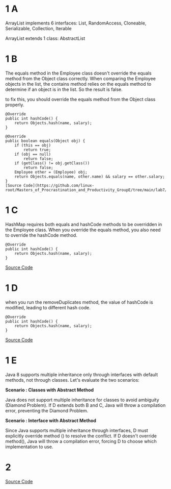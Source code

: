 # 1 A

ArrayList implements 6 interfaces:
List<E>, RandomAccess, Cloneable, Serializable, Collection, Iterable

ArrayList extends 1 class:
AbstractList

# 1 B

The equals method in the Employee class doesn't override the equals method
from the Object class correctly. When comparing the Employee objects in the list,
the contains method relies on the equals method to determine if an object is in
the list. So the result is false.

to fix this, you should override the equals method from the Object class properly.

	@Override
	public int hashCode() {
		return Objects.hash(name, salary);
	}

	@Override
	public boolean equals(Object obj) {
		if (this == obj)
			return true;
		if (obj == null)
			return false;
		if (getClass() != obj.getClass())
			return false;
		Employee other = (Employee) obj;
		return Objects.equals(name, other.name) && salary == other.salary;
	}
	[Source Code](https://github.com/linux-root/Masters_of_Procrastination_and_Productivity_GroupE/tree/main/lab7/prob1/partB)
	
# 1 C

HashMap requires both equals and hashCode methods to be overridden in the Employee class.
When you override the equals method, you also need to override the hashCode method.

	@Override 
	public int hashCode() { 
		return Objects.hash(name, salary); 
	}
[Source Code](https://github.com/linux-root/Masters_of_Procrastination_and_Productivity_GroupE/tree/main/lab7/prob1/partC)

# 1 D

when you run the removeDuplicates method, the value of hashCode is modified, leading 
to different hash code.

	@Override
	public int hashCode() {
		return Objects.hash(name, salary);
	}
[Source Code](https://github.com/linux-root/Masters_of_Procrastination_and_Productivity_GroupE/tree/main/lab7/prob1/partD)

# 1 E

Java 8 supports multiple inheritance only through interfaces with default methods, not through classes. Let's evaluate the two scenarios:

**Scenario : Classes with Abstract Method**

Java does not support multiple inheritance for classes to avoid ambiguity (Diamond Problem). If D extends both B and C, Java will throw a compilation error, preventing the Diamond Problem.


**Scenario : Interface with Abstract Method**

Since Java supports multiple inheritance through interfaces, D must explicitly override method () to resolve the conflict. If D doesn't override method(), Java will throw a compilation error, forcing D to choose which implementation to use.

# 2
[Source Code](https://github.com/linux-root/Masters_of_Procrastination_and_Productivity_GroupE/tree/main/lab7/prob2)